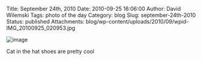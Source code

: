 Title: September 24th, 2010 
Date: 2010-09-25 16:06:00
Author: David Wilemski
Tags: photo of the day
Category: blog
Slug: september-24th-2010
Status: published
Attachments: blog/wp-content/uploads/2010/09/wpid-IMG_20100925_020953.jpg

![image](http://oromis.davidwilemski.com/blog/wp-content/uploads/2010/09/wpid-IMG_20100925_020953.jpg)

Cat in the hat shoes are pretty cool

